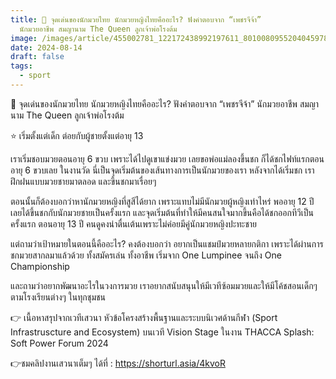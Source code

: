 ```yaml
---
title: 🥊 จุดเด่นของนักมวยไทย นักมวยหญิงไทยคืออะไร? ฟังคำตอบจาก “เพชรจีจ้า”
  นักมวยอาชีพ สมญานาม The Queen ลูกเจ้าพ่อโรงต้ม
image: /images/article/455002781_122172438992197611_8010080955204045978_n-2.jpg
date: 2024-08-14
draft: false
tags:
  - sport
---
```

🥊 จุดเด่นของนักมวยไทย นักมวยหญิงไทยคืออะไร? ฟังคำตอบจาก “เพชรจีจ้า” นักมวยอาชีพ สมญานาม The Queen ลูกเจ้าพ่อโรงต้ม



⭐ เริ่มตั้งแต่เด็ก ต่อยกับผู้ชายตั้งแต่อายุ 13



เราเริ่มชอบมวยตอนอายุ 6 ขวบ เพราะได้ไปดูเขาแข่งมวย เลยขอพ่อแม่ลองขึ้นชก ก็ได้ชกไฟท์แรกตอนอายุ 6 ขวบเลย ในงานวัด นี่เป็นจุดเริ่มต้นของเส้นทางการเป็นนักมวยของเรา หลังจากได้เริ่มชก เราฝึกฝนแบบมวยชายมาตลอด และขึ้นชกมาเรื่อยๆ

ตอนนั้นก็ต้องบอกว่าหานักมวยหญิงที่สูสีได้ยาก เพราะแทบไม่มีนักมวยผู้หญิงเท่าไหร่ พออายุ 12 ปี เลยได้ขึ้นชกกับนักมวยชายเป็นครั้งแรก และจุดเริ่มต้นที่ทำให้มีคนสนใจมากขึ้นคือได้ชกออกทีวีเป็นครั้งแรก ตอนอายุ 13 ปี คนดูคงน่าตื่นเต้นเพราะไม่ค่อยมีคู่นักมวยหญิงปะทะชาย

แต่ถามว่าเป้าหมายในตอนนี้คืออะไร? คงต้องบอกว่า อยากเป็นแชมป์มวยหลายกติกา เพราะได้ผ่านการชกมวยสากลมาแล้วด้วย ทั้งสมัครเล่น ทั้งอาชีพ เริ่มจาก One Lumpinee จนถึง One Championship

และถามว่าอยากพัฒนาอะไรในวงการมวย เราอยากสนับสนุนให้มีเวทีซ้อมมวยและให้มีโค้ชสอนเด็กๆ ตามโรงเรียนต่างๆ ในทุกชุมชน



👉 เนื้อหาสรุปจากเวทีเสวนา หัวข้อโครงสร้างพื้นฐานและระบบนิเวศด้านกีฬา (Sport Infrastruscture and Ecosystem) บนเวที Vision Stage ในงาน THACCA Splash: Soft Power Forum 2024



👉ชมคลิปงานเสวนาเต็มๆ ได้ที่ : https://shorturl.asia/4kvoR
